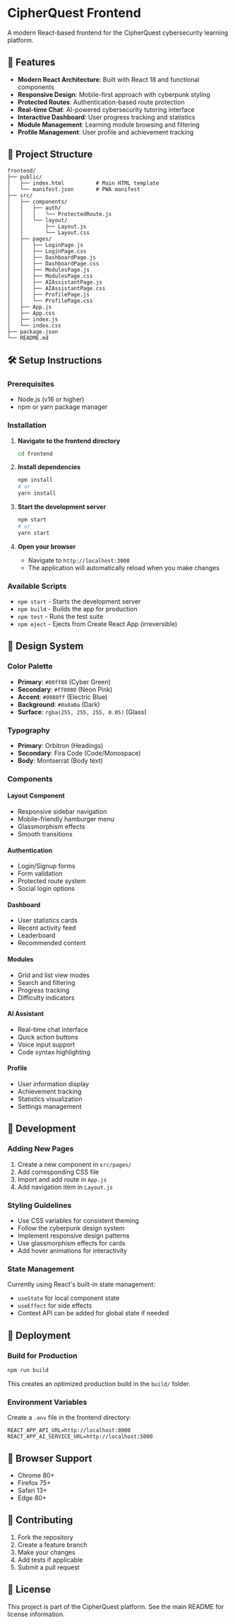 # CipherQuest Frontend

A modern React-based frontend for the CipherQuest cybersecurity learning platform.

## 🚀 Features

- **Modern React Architecture**: Built with React 18 and functional components
- **Responsive Design**: Mobile-first approach with cyberpunk styling
- **Protected Routes**: Authentication-based route protection
- **Real-time Chat**: AI-powered cybersecurity tutoring interface
- **Interactive Dashboard**: User progress tracking and statistics
- **Module Management**: Learning module browsing and filtering
- **Profile Management**: User profile and achievement tracking

## 📁 Project Structure

```text
frontend/
├── public/
│   ├── index.html          # Main HTML template
│   └── manifest.json       # PWA manifest
├── src/
│   ├── components/
│   │   ├── auth/
│   │   │   └── ProtectedRoute.js
│   │   └── layout/
│   │       ├── Layout.js
│   │       └── Layout.css
│   ├── pages/
│   │   ├── LoginPage.js
│   │   ├── LoginPage.css
│   │   ├── DashboardPage.js
│   │   ├── DashboardPage.css
│   │   ├── ModulesPage.js
│   │   ├── ModulesPage.css
│   │   ├── AIAssistantPage.js
│   │   ├── AIAssistantPage.css
│   │   ├── ProfilePage.js
│   │   └── ProfilePage.css
│   ├── App.js
│   ├── App.css
│   ├── index.js
│   └── index.css
├── package.json
└── README.md
```

## 🛠️ Setup Instructions

### Prerequisites

- Node.js (v16 or higher)
- npm or yarn package manager

### Installation

1. **Navigate to the frontend directory**
   ```bash
   cd frontend
   ```

2. **Install dependencies**
   ```bash
   npm install
   # or
   yarn install
   ```

3. **Start the development server**
   ```bash
   npm start
   # or
   yarn start
   ```

4. **Open your browser**
   - Navigate to `http://localhost:3000`
   - The application will automatically reload when you make changes

### Available Scripts

- `npm start` - Starts the development server
- `npm build` - Builds the app for production
- `npm test` - Runs the test suite
- `npm eject` - Ejects from Create React App (irreversible)

## 🎨 Design System

### Color Palette

- **Primary**: `#00ff88` (Cyber Green)
- **Secondary**: `#ff0080` (Neon Pink)
- **Accent**: `#0080ff` (Electric Blue)
- **Background**: `#0a0a0a` (Dark)
- **Surface**: `rgba(255, 255, 255, 0.05)` (Glass)

### Typography

- **Primary**: Orbitron (Headings)
- **Secondary**: Fira Code (Code/Monospace)
- **Body**: Montserrat (Body text)

### Components

#### Layout Component
- Responsive sidebar navigation
- Mobile-friendly hamburger menu
- Glassmorphism effects
- Smooth transitions

#### Authentication
- Login/Signup forms
- Form validation
- Protected route system
- Social login options

#### Dashboard
- User statistics cards
- Recent activity feed
- Leaderboard
- Recommended content

#### Modules
- Grid and list view modes
- Search and filtering
- Progress tracking
- Difficulty indicators

#### AI Assistant
- Real-time chat interface
- Quick action buttons
- Voice input support
- Code syntax highlighting

#### Profile
- User information display
- Achievement tracking
- Statistics visualization
- Settings management

## 🔧 Development

### Adding New Pages

1. Create a new component in `src/pages/`
2. Add corresponding CSS file
3. Import and add route in `App.js`
4. Add navigation item in `Layout.js`

### Styling Guidelines

- Use CSS variables for consistent theming
- Follow the cyberpunk design system
- Implement responsive design patterns
- Use glassmorphism effects for cards
- Add hover animations for interactivity

### State Management

Currently using React's built-in state management:
- `useState` for local component state
- `useEffect` for side effects
- Context API can be added for global state if needed

## 🚀 Deployment

### Build for Production

```bash
npm run build
```

This creates an optimized production build in the `build/` folder.

### Environment Variables

Create a `.env` file in the frontend directory:

```env
REACT_APP_API_URL=http://localhost:8000
REACT_APP_AI_SERVICE_URL=http://localhost:5000
```

## 📱 Browser Support

- Chrome 80+
- Firefox 75+
- Safari 13+
- Edge 80+

## 🤝 Contributing

1. Fork the repository
2. Create a feature branch
3. Make your changes
4. Add tests if applicable
5. Submit a pull request

## 📄 License

This project is part of the CipherQuest platform. See the main README for license information.